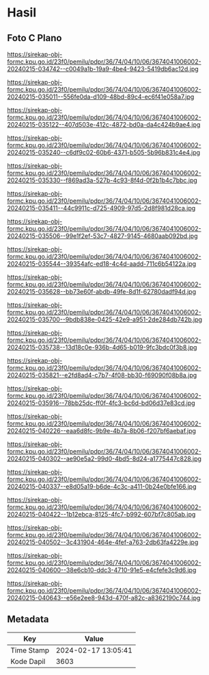 # Hasil

## Foto C Plano

https://sirekap-obj-formc.kpu.go.id/23f0/pemilu/pdpr/36/74/04/10/06/3674041006002-20240215-034742--c0049a1b-19a9-4be4-9423-5419db6ac12d.jpg

https://sirekap-obj-formc.kpu.go.id/23f0/pemilu/pdpr/36/74/04/10/06/3674041006002-20240215-035011--556fe0da-d109-48bd-89c4-ec6f41e058a7.jpg

https://sirekap-obj-formc.kpu.go.id/23f0/pemilu/pdpr/36/74/04/10/06/3674041006002-20240215-035122--407d503e-412c-4872-bd0a-da4c424b9ae4.jpg

https://sirekap-obj-formc.kpu.go.id/23f0/pemilu/pdpr/36/74/04/10/06/3674041006002-20240215-035240--c6df9c02-60b6-4371-b505-5b96b831c4e4.jpg

https://sirekap-obj-formc.kpu.go.id/23f0/pemilu/pdpr/36/74/04/10/06/3674041006002-20240215-035330--f869ad3a-527b-4c93-8f4d-0f2b1b4c7bbc.jpg

https://sirekap-obj-formc.kpu.go.id/23f0/pemilu/pdpr/36/74/04/10/06/3674041006002-20240215-035411--44c9911c-d725-4909-97d5-2d8f981d28ca.jpg

https://sirekap-obj-formc.kpu.go.id/23f0/pemilu/pdpr/36/74/04/10/06/3674041006002-20240215-035506--99e1f2ef-53c7-4827-9145-4680aab092bd.jpg

https://sirekap-obj-formc.kpu.go.id/23f0/pemilu/pdpr/36/74/04/10/06/3674041006002-20240215-035544--39354afc-ed18-4c4d-aadd-711c6b54122a.jpg

https://sirekap-obj-formc.kpu.go.id/23f0/pemilu/pdpr/36/74/04/10/06/3674041006002-20240215-035628--bb73e60f-abdb-49fe-8d1f-62780dadf94d.jpg

https://sirekap-obj-formc.kpu.go.id/23f0/pemilu/pdpr/36/74/04/10/06/3674041006002-20240215-035700--9bdb838e-0425-42e9-a951-2de284db742b.jpg

https://sirekap-obj-formc.kpu.go.id/23f0/pemilu/pdpr/36/74/04/10/06/3674041006002-20240215-035738--13d18c0e-936b-4d65-b019-9fc3bdc0f3b8.jpg

https://sirekap-obj-formc.kpu.go.id/23f0/pemilu/pdpr/36/74/04/10/06/3674041006002-20240215-035821--e2fd8ad4-c7b7-4f08-bb30-f69090f08b8a.jpg

https://sirekap-obj-formc.kpu.go.id/23f0/pemilu/pdpr/36/74/04/10/06/3674041006002-20240215-035916--78bb25dc-ff0f-4fc3-bc6d-bd06d37e83cd.jpg

https://sirekap-obj-formc.kpu.go.id/23f0/pemilu/pdpr/36/74/04/10/06/3674041006002-20240215-040226--eaa6d8fc-9b9e-4b7a-8b06-f207bf6aebaf.jpg

https://sirekap-obj-formc.kpu.go.id/23f0/pemilu/pdpr/36/74/04/10/06/3674041006002-20240215-040302--ae90e5a2-99d0-4bd5-8d24-a1775447c828.jpg

https://sirekap-obj-formc.kpu.go.id/23f0/pemilu/pdpr/36/74/04/10/06/3674041006002-20240215-040337--e8d05a19-b6de-4c3c-a411-0b24e0bfe166.jpg

https://sirekap-obj-formc.kpu.go.id/23f0/pemilu/pdpr/36/74/04/10/06/3674041006002-20240215-040422--1b12ebca-8125-4fc7-b992-607bf7c805ab.jpg

https://sirekap-obj-formc.kpu.go.id/23f0/pemilu/pdpr/36/74/04/10/06/3674041006002-20240215-040502--3c431904-464e-4fef-a763-2db63fa4229e.jpg

https://sirekap-obj-formc.kpu.go.id/23f0/pemilu/pdpr/36/74/04/10/06/3674041006002-20240215-040600--38e6cb10-ddc3-4710-91e5-e4cfefe3c9d6.jpg

https://sirekap-obj-formc.kpu.go.id/23f0/pemilu/pdpr/36/74/04/10/06/3674041006002-20240215-040643--e56e2ee8-943d-470f-a82c-a8362190c744.jpg


## Metadata

| Key        | Value               |
| ---------- | ------------------- |
| Time Stamp | 2024-02-17 13:05:41 |
| Kode Dapil | 3603                |



